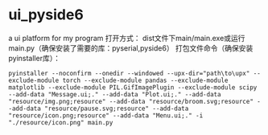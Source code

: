 # ui_pyside6
a ui platform for my program
打开方式：
dist文件下main/main.exe或运行main.py（确保安装了需要的库：pyserial,pyside6）
打包文件命令（确保安装pyinstaller库）：
```
pyinstaller --noconfirm --onedir --windowed --upx-dir="path\to\upx" --exclude-module torch --exclude-module pandas --exclude-module matplotlib --exclude-module PIL.GifImagePlugin --exclude-module scipy --add-data "Message.ui;." --add-data "Plot.ui;." --add-data "resource/img.png;resource" --add-data "resource/broom.svg;resource" --add-data "resource/pause.svg;resource" --add-data "resource/icon.png;resource" --add-data "Menu.ui;." -i "./resource/icon.png" main.py
```

